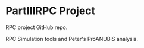 # PartIIIRPC Project
RPC project GitHub repo.

RPC Simulation tools and Peter's ProANUBIS analysis.
